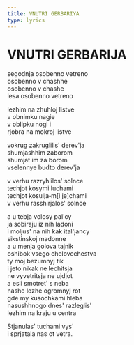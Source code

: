 ```yaml
---
title: VNUTRI GERBARIYA
type: lyrics
---
```


<h1>VNUTRI GERBARIJA</h1>

<section>

segodnja osobenno vetreno\
osobenno v chashhe\
osobenno v chashe\
lesa osobenno vetreno

lezhim na zhuhloj listve\
v obnimku nagie\
v oblipku nogi i\
rjobra na mokroj listve

vokrug zakruglilis' derev'ja\
shumjashhim zaborom\
shumjat im za borom\
vselennye budto derev'ja

v verhu razryhlilos' solnce\
techjot kosymi luchami\
techjot kosulja&#8208;m[i je]chami\
v verhu rasshirjalos' solnce

a u tebja volosy pal'cy\
ja sobiraju iz nih ladoni\
i moljus' na nih kak ital'jancy\
sikstinskoj madonne\
a u menja golova tajnik\
oshibok vsego chelovechestva\
ty moj bezumnyj tik\
i jeto nikak ne lechitsja\
ne vyvetritsja ne ujdjot\
a esli smotret' s neba\
nashe lozhe ogromnyj rot\
gde my kusochkami hleba\
nasushhnogo dnes' razleglis'\
lezhim na kraju u centra

Stjanulas' tuchami vys'\
i sprjatala nas ot vetra.

</section>

